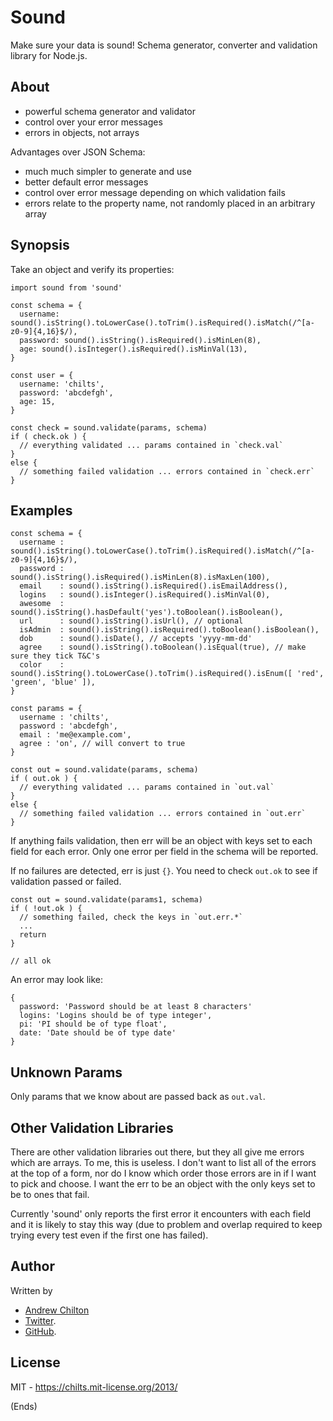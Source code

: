 # Sound #

Make sure your data is sound! Schema generator, converter and validation library for Node.js.

## About ##

* powerful schema generator and validator
* control over your error messages
* errors in objects, not arrays

Advantages over JSON Schema:

* much much simpler to generate and use
* better default error messages
* control over error message depending on which validation fails
* errors relate to the property name, not randomly placed in an arbitrary array

## Synopsis ##

Take an object and verify its properties:

```
import sound from 'sound'

const schema = {
  username: sound().isString().toLowerCase().toTrim().isRequired().isMatch(/^[a-z0-9]{4,16}$/),
  password: sound().isString().isRequired().isMinLen(8),
  age: sound().isInteger().isRequired().isMinVal(13),
}

const user = {
  username: 'chilts',
  password: 'abcdefgh',
  age: 15,
}

const check = sound.validate(params, schema)
if ( check.ok ) {
  // everything validated ... params contained in `check.val`
}
else {
  // something failed validation ... errors contained in `check.err`
}
```

## Examples ##

```
const schema = {
  username : sound().isString().toLowerCase().toTrim().isRequired().isMatch(/^[a-z0-9]{4,16}$/),
  password : sound().isString().isRequired().isMinLen(8).isMaxLen(100),
  email    : sound().isString().isRequired().isEmailAddress(),
  logins   : sound().isInteger().isRequired().isMinVal(0),
  awesome  : sound().isString().hasDefault('yes').toBoolean().isBoolean(),
  url      : sound().isString().isUrl(), // optional
  isAdmin  : sound().isString().isRequired().toBoolean().isBoolean(),
  dob      : sound().isDate(), // accepts 'yyyy-mm-dd'
  agree    : sound().isString().toBoolean().isEqual(true), // make sure they tick T&C's
  color    : sound().isString().toLowerCase().toTrim().isRequired().isEnum([ 'red', 'green', 'blue' ]),
}

const params = {
  username : 'chilts',
  password : 'abcdefgh',
  email : 'me@example.com',
  agree : 'on', // will convert to true
}

const out = sound.validate(params, schema)
if ( out.ok ) {
  // everything validated ... params contained in `out.val`
}
else {
  // something failed validation ... errors contained in `out.err`
}
```

If anything fails validation, then err will be an object with keys set to each field for each error. Only one error per
field in the schema will be reported.

If no failures are detected, err is just `{}`. You need to check `out.ok` to see if validation passed or failed.

```
const out = sound.validate(params1, schema)
if ( !out.ok ) {
  // something failed, check the keys in `out.err.*`
  ...
  return
}

// all ok
```

An error may look like:

```
{
  password: 'Password should be at least 8 characters'
  logins: 'Logins should be of type integer',
  pi: 'PI should be of type float',
  date: 'Date should be of type date'
}
```

## Unknown Params ##

Only params that we know about are passed back as `out.val`.

## Other Validation Libraries ##

There are other validation libraries out there, but they all give me errors which are arrays. To me, this is useless. I
don't want to list all of the errors at the top of a form, nor do I know which order those errors are in if I want to
pick and choose. I want the err to be an object with the only keys set to be to ones that fail.

Currently 'sound' only reports the first error it encounters with each field and it is likely to stay this way (due to
problem and overlap required to keep trying every test even if the first one has failed).

## Author ##

Written by

* [Andrew Chilton](https://chilts.org/)
* [Twitter](https://twitter.com/andychilton).
* [GitHub](https://github.com/chilts).

## License ##

MIT - https://chilts.mit-license.org/2013/

(Ends)

